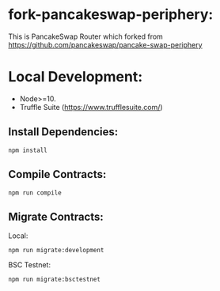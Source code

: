 # fork-pancakeswap-periphery:
This is PancakeSwap Router which forked from https://github.com/pancakeswap/pancake-swap-periphery
# Local Development:
- Node>=10.
- Truffle Suite (https://www.trufflesuite.com/)
## Install Dependencies:
```
npm install
```
## Compile Contracts:

```
npm run compile
```

## Migrate Contracts:
Local:
```
npm run migrate:development
```
BSC Testnet:
```
npm run migrate:bsctestnet
```